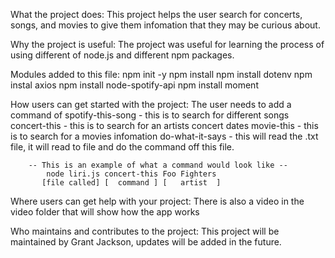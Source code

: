 
What the project does:
    This project helps the user search for concerts, songs, and movies to give them infomation that they may be curious about.

Why the project is useful:
    The project was useful for learning the process of using different of node.js and different npm packages.

Modules added to this file:
    npm init -y
    npm install
    npm install dotenv
    npm instal axios
    npm install node-spotify-api
    npm install moment

How users can get started with the project:
    The user needs to add a command of
        spotify-this-song - this is to search for different songs
        concert-this - this is to search for an artists concert dates
        movie-this - this is to search for a movies infomation
        do-what-it-says - this will read the .txt file, it will read to file and do the command off this file.

        -- This is an example of what a command would look like --
            node liri.js concert-this Foo Fighters
           [file called] [  command ] [   artist  ]

Where users can get help with your project:
    There is also a video in the video folder that will show how the app works

Who maintains and contributes to the project:
    This project will be maintained by Grant Jackson, updates will be added in the future.

